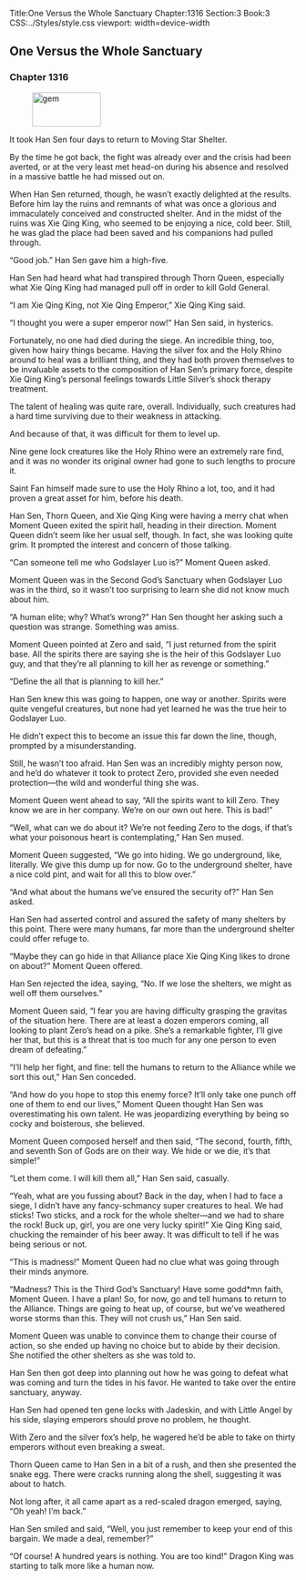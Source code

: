 Title:One Versus the Whole Sanctuary 
Chapter:1316 
Section:3 
Book:3 
CSS:../Styles/style.css 
viewport: width=device-width
  
## One Versus the Whole Sanctuary
### Chapter 1316 
<figure>
	<img src="../Images/gem.gif" alt="gem" id="gem" width="120" height="60" />
</figure>
  

  
  It took Han Sen four days to return to Moving Star Shelter.

By the time he got back, the fight was already over and the crisis had been averted, or at the very least met head-on during his absence and resolved in a massive battle he had missed out on.

When Han Sen returned, though, he wasn’t exactly delighted at the results. Before him lay the ruins and remnants of what was once a glorious and immaculately conceived and constructed shelter. And in the midst of the ruins was Xie Qing King, who seemed to be enjoying a nice, cold beer. Still, he was glad the place had been saved and his companions had pulled through.

“Good job.” Han Sen gave him a high-five.

Han Sen had heard what had transpired through Thorn Queen, especially what Xie Qing King had managed pull off in order to kill Gold General.

“I am Xie Qing King, not Xie Qing Emperor,” Xie Qing King said.

“I thought you were a super emperor now!” Han Sen said, in hysterics.

Fortunately, no one had died during the siege. An incredible thing, too, given how hairy things became. Having the silver fox and the Holy Rhino around to heal was a brilliant thing, and they had both proven themselves to be invaluable assets to the composition of Han Sen’s primary force, despite Xie Qing King’s personal feelings towards Little Silver’s shock therapy treatment.

The talent of healing was quite rare, overall. Individually, such creatures had a hard time surviving due to their weakness in attacking.

And because of that, it was difficult for them to level up.

Nine gene lock creatures like the Holy Rhino were an extremely rare find, and it was no wonder its original owner had gone to such lengths to procure it.

Saint Fan himself made sure to use the Holy Rhino a lot, too, and it had proven a great asset for him, before his death.

Han Sen, Thorn Queen, and Xie Qing King were having a merry chat when Moment Queen exited the spirit hall, heading in their direction. Moment Queen didn’t seem like her usual self, though. In fact, she was looking quite grim. It prompted the interest and concern of those talking.

“Can someone tell me who Godslayer Luo is?” Moment Queen asked.

Moment Queen was in the Second God’s Sanctuary when Godslayer Luo was in the third, so it wasn’t too surprising to learn she did not know much about him.

“A human elite; why? What’s wrong?” Han Sen thought her asking such a question was strange. Something was amiss.

Moment Queen pointed at Zero and said, “I just returned from the spirit base. All the spirits there are saying she is the heir of this Godslayer Luo guy, and that they’re all planning to kill her as revenge or something.”

“Define the all that is planning to kill her.”

Han Sen knew this was going to happen, one way or another. Spirits were quite vengeful creatures, but none had yet learned he was the true heir to Godslayer Luo.

He didn’t expect this to become an issue this far down the line, though, prompted by a misunderstanding.

Still, he wasn’t too afraid. Han Sen was an incredibly mighty person now, and he’d do whatever it took to protect Zero, provided she even needed protection—the wild and wonderful thing she was.

Moment Queen went ahead to say, “All the spirits want to kill Zero. They know we are in her company. We’re on our own out here. This is bad!”

“Well, what can we do about it? We’re not feeding Zero to the dogs, if that’s what your poisonous heart is contemplating,” Han Sen mused.

Moment Queen suggested, “We go into hiding. We go underground, like, literally. We give this dump up for now. Go to the underground shelter, have a nice cold pint, and wait for all this to blow over.”

“And what about the humans we’ve ensured the security of?” Han Sen asked.

Han Sen had asserted control and assured the safety of many shelters by this point. There were many humans, far more than the underground shelter could offer refuge to.

“Maybe they can go hide in that Alliance place Xie Qing King likes to drone on about?” Moment Queen offered.

Han Sen rejected the idea, saying, “No. If we lose the shelters, we might as well off them ourselves.”

Moment Queen said, “I fear you are having difficulty grasping the gravitas of the situation here. There are at least a dozen emperors coming, all looking to plant Zero’s head on a pike. She’s a remarkable fighter, I’ll give her that, but this is a threat that is too much for any one person to even dream of defeating.”

“I’ll help her fight, and fine: tell the humans to return to the Alliance while we sort this out,” Han Sen conceded.

“And how do you hope to stop this enemy force? It’ll only take one punch off one of them to end our lives,” Moment Queen thought Han Sen was overestimating his own talent. He was jeopardizing everything by being so cocky and boisterous, she believed.

Moment Queen composed herself and then said, “The second, fourth, fifth, and seventh Son of Gods are on their way. We hide or we die, it’s that simple!”

“Let them come. I will kill them all,” Han Sen said, casually.

“Yeah, what are you fussing about? Back in the day, when I had to face a siege, I didn’t have any fancy-schmancy super creatures to heal. We had sticks! Two sticks, and a rock for the whole shelter—and we had to share the rock! Buck up, girl, you are one very lucky spirit!” Xie Qing King said, chucking the remainder of his beer away. It was difficult to tell if he was being serious or not.

“This is madness!” Moment Queen had no clue what was going through their minds anymore.

“Madness? This is the Third God’s Sanctuary! Have some godd*mn faith, Moment Queen. I have a plan! So, for now, go and tell humans to return to the Alliance. Things are going to heat up, of course, but we’ve weathered worse storms than this. They will not crush us,” Han Sen said.

Moment Queen was unable to convince them to change their course of action, so she ended up having no choice but to abide by their decision. She notified the other shelters as she was told to.

Han Sen then got deep into planning out how he was going to defeat what was coming and turn the tides in his favor. He wanted to take over the entire sanctuary, anyway.

Han Sen had opened ten gene locks with Jadeskin, and with Little Angel by his side, slaying emperors should prove no problem, he thought.

With Zero and the silver fox’s help, he wagered he’d be able to take on thirty emperors without even breaking a sweat.

Thorn Queen came to Han Sen in a bit of a rush, and then she presented the snake egg. There were cracks running along the shell, suggesting it was about to hatch.

Not long after, it all came apart as a red-scaled dragon emerged, saying, “Oh yeah! I’m back.”

Han Sen smiled and said, “Well, you just remember to keep your end of this bargain. We made a deal, remember?”

“Of course! A hundred years is nothing. You are too kind!” Dragon King was starting to talk more like a human now.
